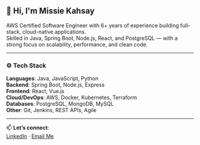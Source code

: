 ## 👋 Hi, I'm Missie Kahsay

AWS Certified Software Engineer with 6+ years of experience building full-stack, cloud-native applications.  
Skilled in Java, Spring Boot, Node.js, React, and PostgreSQL — with a strong focus on scalability, performance, and clean code.

---

### ⚙️ Tech Stack

**Languages**: Java, JavaScript, Python  
**Backend**: Spring Boot, Node.js, Express  
**Frontend**: React, Vue.js  
**Cloud/DevOps**: AWS, Docker, Kubernetes, Terraform  
**Databases**: PostgreSQL, MongoDB, MySQL  
**Other**: Git, Jenkins, REST APIs, Agile

---

📫 **Let’s connect**:  
[LinkedIn](https://www.linkedin.com/in/missiekahsay/) · [Email Me](mailto:missiekahsay@gmail.com)
